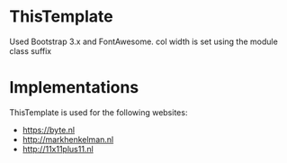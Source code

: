 ThisTemplate
============

Used Bootstrap 3.x and FontAwesome. 
col width is set using the module class suffix

Implementations
============
ThisTemplate is used for the following websites:

- https://byte.nl
- http://markhenkelman.nl
- http://11x11plus11.nl
